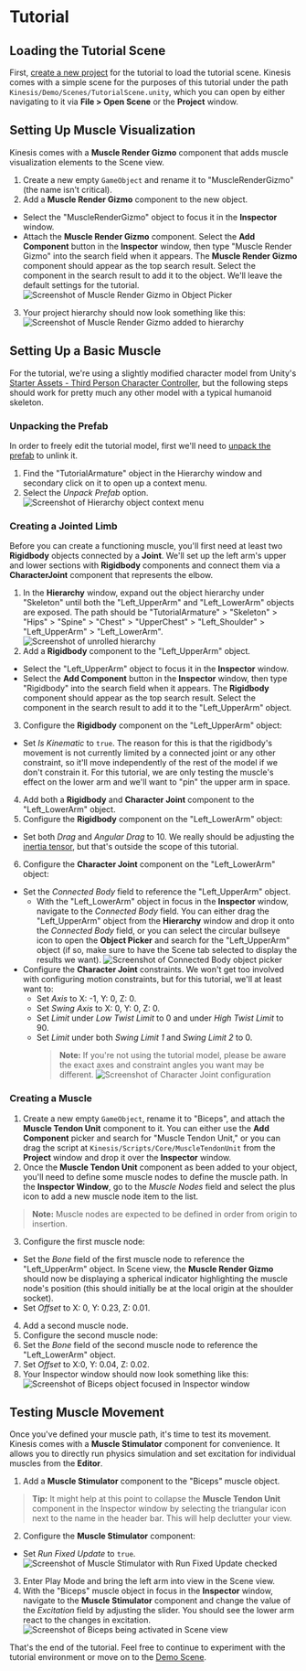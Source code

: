 # Tutorial

## Loading the Tutorial Scene

First, [create a new project](https://docs.unity3d.com/Manual/GettingStarted.html) for the tutorial to load the tutorial scene. Kinesis comes with a simple scene for the purposes of this tutorial under the path `Kinesis/Demo/Scenes/TutorialScene.unity`, which you can open by either navigating to it via **File > Open Scene** or the **Project** window.

## Setting Up Muscle Visualization

Kinesis comes with a **Muscle Render Gizmo** component that adds muscle visualization elements to the Scene view.

1. Create a new empty `GameObject` and rename it to "MuscleRenderGizmo" (the name isn't critical).
2. Add a **Muscle Render Gizmo** component to the new object.
  - Select the "MuscleRenderGizmo" object to focus it in the **Inspector** window.
  - Attach the **Muscle Render Gizmo** component. Select the **Add Component** button in the **Inspector** window, then type "Muscle Render Gizmo" into the search field when it appears. The **Muscle Render Gizmo** component should appear as the top search result. Select the component in the search result to add it to the object. We'll leave the default settings for the tutorial.
    ![Screenshot of Muscle Render Gizmo in Object Picker](images/tutorial-pick-muscle-render-gizmo.png)
3. Your project hierarchy should now look something like this:
    ![Screenshot of Muscle Render Gizmo added to hierarchy](images/tutorial-muscle-render-gizmo.png)

## Setting Up a Basic Muscle

For the tutorial, we're using a slightly modified character model from Unity's [Starter Assets - Third Person Character Controller](https://assetstore.unity.com/packages/essentials/starter-assets-third-person-character-controller-196526), but the following steps should work for pretty much any other model with a typical humanoid skeleton.

### Unpacking the Prefab

In order to freely edit the tutorial model, first we'll need to [unpack the prefab](https://docs.unity3d.com/Manual/UnpackingPrefabInstances.html) to unlink it.

1. Find the "TutorialArmature" object in the Hierarchy window and secondary click on it to open up a context menu.
2. Select the *Unpack Prefab* option.
    ![Screenshot of Hierarchy object context menu](images/tutorial-unpack-prefab.png)

### Creating a Jointed Limb

Before you can create a functioning muscle, you'll first need at least two **Rigidbody** objects connected by a **Joint**. We'll set up the left arm's upper and lower sections with **Rigidbody** components and connect them via a **CharacterJoint** component that represents the elbow.

1. In the **Hierarchy** window, expand out the object hierarchy under "Skeleton" until both the "Left_UpperArm" and "Left_LowerArm" objects are exposed. The path should be "TutorialArmature" > "Skeleton" > "Hips" > "Spine" > "Chest" > "UpperChest" > "Left_Shoulder" > "Left_UpperArm" > "Left_LowerArm".
    ![Screenshot of unrolled hierarchy](images/tutorial-unrolled-hierarchy.png)
2. Add a **Rigidbody** component to the "Left_UpperArm" object.
  - Select the "Left_UpperArm" object to focus it in the **Inspector** window.
  - Select the **Add Component** button in the **Inspector** window, then type "Rigidbody" into the search field when it appears. The **Rigidbody** component should appear as the top search result. Select the component in the search result to add it to the "Left_UpperArm" object.
3. Configure the **Rigidbody** component on the "Left_UpperArm" object:
  - Set *Is Kinematic* to `true`. The reason for this is that the rigidbody's movement is not currently limited by a connected joint or any other constraint, so it'll move independently of the rest of the model if we don't constrain it. For this tutorial, we are only testing the muscle's effect on the lower arm and we'll want to "pin" the upper arm in space.
4. Add both a **Rigidbody** and **Character Joint** component to the "Left_LowerArm" object.
5. Configure the **Rigidbody** component on the "Left_LowerArm" object:
  - Set both *Drag* and *Angular Drag* to 10. We really should be adjusting the [inertia tensor](https://docs.unity3d.com/ScriptReference/Rigidbody-inertiaTensor.html), but that's outside the scope of this tutorial.
6. Configure the **Character Joint** component on the "Left_LowerArm" object:
  - Set the *Connected Body* field to reference the "Left_UpperArm" object.
    - With the "Left_LowerArm" object in focus in the **Inspector** window, navigate to the *Connected Body* field. You can either drag the "Left_UpperArm" object from the **Hierarchy** window and drop it onto the *Connected Body* field, or you can select the circular bullseye icon to open the **Object Picker** and search for the "Left_UpperArm" object (if so, make sure to have the Scene tab selected to display the results we want).
      ![Screenshot of Connected Body object picker](images/tutorial-character-joint.png)
  - Configure the **Character Joint** constraints. We won't get too involved with configuring motion constraints, but for this tutorial, we'll at least want to:
    - Set *Axis* to X: -1, Y: 0, Z: 0.
    - Set *Swing Axis* to X: 0, Y: 0, Z: 0.
    - Set *Limit* under *Low Twist Limit* to 0 and under *High Twist Limit* to 90.
    - Set *Limit* under both *Swing Limit 1* and *Swing Limit 2* to 0.
      > **Note:** If you're not using the tutorial model, please be aware the exact axes and constraint angles you want may be different.
      ![Screenshot of Character Joint configuration](images/tutorial-joint-configuration.png)

### Creating a Muscle

1. Create a new empty `GameObject`, rename it to "Biceps", and attach the **Muscle Tendon Unit** component to it. You can either use the **Add Component** picker and search for "Muscle Tendon Unit," or you can drag the script at `Kinesis/Scripts/Core/MuscleTendonUnit` from the **Project** window and drop it over the **Inspector** window.
2. Once the **Muscle Tendon Unit** component as been added to your object, you'll need to define some muscle nodes to define the muscle path. In the **Inspector Window**, go to the *Muscle Nodes* field and select the plus icon to add a new muscle node item to the list.
  > **Note:** Muscle nodes are expected to be defined in order from origin to insertion.
3. Configure the first muscle node:
  - Set the *Bone* field of the first muscle node to reference the "Left_UpperArm" object. In Scene view, the **Muscle Render Gizmo** should now be displaying a spherical indicator highlighting the muscle node's position (this should initially be at the local origin at the shoulder socket).
  - Set *Offset* to X: 0, Y: 0.23, Z: 0.01.
4. Add a second muscle node.
5. Configure the second muscle node:
  1. Set the *Bone* field of the second muscle node to reference the "Left_LowerArm" object.
  2. Set *Offset* to X:0, Y: 0.04, Z: 0.02.
6. Your Inspector window should now look something like this:
    ![Screenshot of Biceps object focused in Inspector window](images/tutorial-biceps-inspector.png)

## Testing Muscle Movement

Once you've defined your muscle path, it's time to test its movement. Kinesis comes with a **Muscle Stimulator** component for convenience. It allows you to directly run physics simulation and set excitation for individual muscles from the **Editor**.

1. Add a **Muscle Stimulator** component to the "Biceps" muscle object.
  > **Tip:** It might help at this point to collapse the **Muscle Tendon Unit** component in the Inspector window by selecting the triangular icon next to the name in the header bar. This will help declutter your view.
2. Configure the **Muscle Stimulator** component:
  - Set *Run Fixed Update* to `true`.
    ![Screenshot of Muscle Stimulator with Run Fixed Update checked](images/tutorial-run-fixed-update.png)
3. Enter Play Mode and bring the left arm into view in the Scene view.
4. With the "Biceps" muscle object in focus in the **Inspector** window, navigate to the **Muscle Stimulator** component and change the value of the *Excitation* field by adjusting the slider. You should see the lower arm react to the changes in excitation.
    ![Screenshot of Biceps being activated in Scene view](images/tutorial-activated-biceps.png)

That's the end of the tutorial. Feel free to continue to experiment with the tutorial environment or move on to the [Demo Scene](05-demo-scene#demo-scene).

